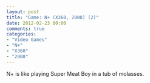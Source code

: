 ```yaml
---
layout: post
title: "Game: N+ (X360, 2008) (2)"
date: 2012-02-23 00:00
comments: true
categories:
- "Video Games"
- "N+"
- "X360"
- "2008"
---
```


N+ is like playing Super Meat Boy in a tub of molasses.    
